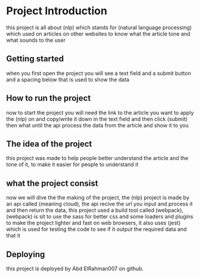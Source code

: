 # Project Introduction
this project is all about (nlp) which stands for (natural language processing) which used on articles on other websites to know what the article tone and what sounds to the user

## Getting started
when you first open the project you will see a text field and a submit button and a spacing below that is used to show the data

## How to run the project
now to start the project you will need the link to the article you want to apply the (nlp) on and copy/write it down in the text field and then click (submit) then what until the api process the data from the article and show it to you

## The idea of the project
this project was made to help people better understand the article and the tone of it, to make it easier for people to understand it
## what the project consist
now we will dive the the making of the project, the (nlp) project is made by an api called (meaning cloud), the api recive the url you input and process it and then return the data, this project used a build tool called (webpack), (webpack) is sit to use the sass for better css and some loaders and plugins to make the project lighter and fast on web browsers, it also uses (jest) which is used for testing the code to see if it output the required data and that it
## Deploying
this project is deployed by Abd ElRahman007 on github.
